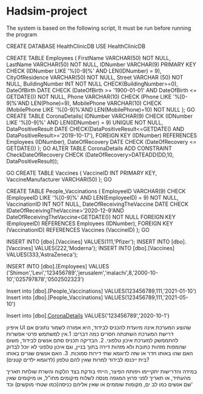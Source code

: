 # Hadsim-project
The system is based on the following script,
It must be run before running the program

CREATE DATABASE HealthClinicDB
USE HealthClinicDB

CREATE TABLE Employees (
  FirstName VARCHAR(50) NOT NULL,
  LastName VARCHAR(50) NOT NULL,
  IDNumber VARCHAR(9) PRIMARY KEY CHECK (IDNumber LIKE '%[0-9]%' AND LEN(IDNumber) = 9),
  CityOfResidence VARCHAR(50) NOT NULL,
  Street VARCHAR (50) NOT NULL,
  BuildingNumber INT NOT NULL CHECK(BuildingNumber>=0),
  DateOfBirth DATE CHECK (DateOfBirth >= '1900-01-01' AND DateOfBirth <= GETDATE()) NOT NULL,
  Phone VARCHAR(10) CHECK (Phone LIKE '%[0-9]%'AND LEN(Phone)=9),
  MobilePhone VARCHAR(10) CHECK (MobilePhone LIKE '%[0-9]%'AND LEN(MobilePhone)=10) NOT NULL
);
GO
CREATE TABLE CoronaDetails(
IDNumber VARCHAR(9) CHECK (IDNumber LIKE '%[0-9]%' AND LEN(IDNumber) = 9) UNIQUE NOT NULL,
DataPositiveResult DATE CHECK(DataPositiveResult<=GETDATE() AND DataPositiveResult>='2019-10-17'),
FOREIGN KEY (IDNumber) REFERENCES Employees (IDNumber),
DateOfRecovery DATE CHECK (DateOfRecovery <= GETDATE())
);
GO
ALTER TABLE CoronaDetails
ADD CONSTRAINT CheckDateOfRecovery
CHECK (DateOfRecovery>DATEADD(DD,10, DataPositiveResult));

GO
CREATE TABLE Vaccines (
    VaccineID INT PRIMARY KEY,
    VaccineManufacturer VARCHAR(50)
);
GO

CREATE TABLE People_Vaccinations (
    EmployeeID VARCHAR(9)  CHECK (EmployeeID LIKE '%[0-9]%' AND LEN(EmployeeID) = 9) NOT NULL,
    VaccinationID INT NOT NULL,
	DateOfReceivingTheVaccine DATE CHECK (DateOfReceivingTheVaccine>'2020-12-9'AND DateOfReceivingTheVaccine<GETDATE()) NOT NULL
    FOREIGN KEY (EmployeeID) REFERENCES Employees (IDNumber),
    FOREIGN KEY (VaccinationID) REFERENCES Vaccines (VaccineID)
);
GO 


INSERT INTO [dbo].[Vaccines] VALUES(111,'Pfizer');
INSERT INTO [dbo].[Vaccines] VALUES(222,'Moderna');
INSERT INTO [dbo].[Vaccines] VALUES(333,'AstraZeneca');

INSERT INTO [dbo].[Employees] VALUES ('Shimon','Levi','123456789','jerusalem','malachi',8,'2000-10-10','025797878','0502502323')

Insert into [dbo].[People_Vaccinations] VALUES(123456789,111,'2021-01-10')
Insert into [dbo].[People_Vaccinations] VALUES(123456789,111,'2021-05-10')

Insert into [dbo].[CoronaDetails](IDNumber,DataPositiveResult) VALUES('123456789','2020-10-1')



איפיון UI שהוצע
המערכת אינה מיועדת להכניס לבידוד, היא אמורה לשמור נתונים
אם דרישת המערכת השתנתה 
חסרים כמה דברים:
1.אין למשתמש פרטי אפשרות להתממשק למערכת איכון טלפוני.
2. הבדיקה תכניס סתם אנשים לבידוד, משום שהמפות מזהות כתובת ולא מזהות דירה בתוך בניין, וגם איכון טלפוני לא יוכל לבדוק האם שהו באותו חדר או שזה לדוגמא שתי דירות סמוכות.
3. האם אנשים שגרים באותו בית ייכנסו לבידוד למרות שאין להם טלפון (לדוגמא ילדים קטנים)?

במידה והדרישות יתקייימו ויפותח הפיצר,
הייתי בודקת בצד הלקוח והשרת
שולחת תאריך מהעתיד, או תאריך לפני פרוץ המגפה
מנסה לשלוח מיקומים מחו"ל, או מיקומים שאין שם אנשים כמו לב ים, מקומות שוממים או שאין אליהם כניסה(כמו שטחי מוקשים) וכד'
